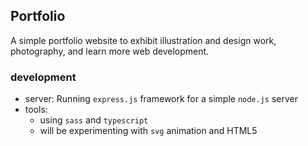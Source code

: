 ## Portfolio

A simple portfolio website to exhibit illustration and design work, photography, and learn more web development.

### development
* server: Running `express.js` framework for a simple `node.js` server
* tools:
    * using `sass` and `typescript`
    * will be experimenting with `svg` animation and HTML5
